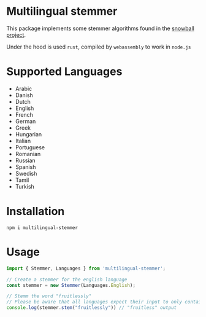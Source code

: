 # Multilingual stemmer

This package implements some stemmer algorithms found in the [snowball project](http://snowballstem.org/).

Under the hood is used `rust`, compiled by `webassembly` to work in `node.js`

# Supported Languages

-   Arabic
-   Danish
-   Dutch
-   English
-   French
-   German
-   Greek
-   Hungarian
-   Italian
-   Portuguese
-   Romanian
-   Russian
-   Spanish
-   Swedish
-   Tamil
-   Turkish

# Installation

```
npm i multilingual-stemmer
```

# Usage

```typescript
import { Stemmer, Languages } from 'multilingual-stemmer';

// Create a stemmer for the english language
const stemmer = new Stemmer(Languages.English);

// Stemm the word "fruitlessly"
// Please be aware that all languages expect their input to only contain lowercase characters.
console.log(stemmer.stem("fruitlessly")) // "fruitless" output

```